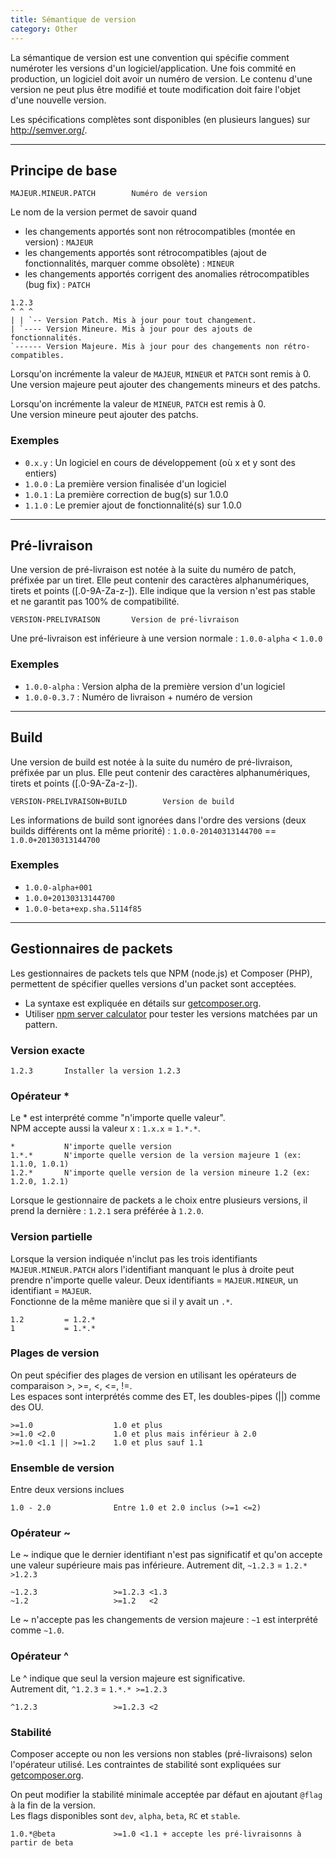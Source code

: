 ```yaml
---
title: Sémantique de version
category: Other
---
```


La sémantique de version est une convention qui spécifie comment numéroter les versions d'un logiciel/application.
Une fois commité en production, un logiciel doit avoir un numéro de version.
Le contenu d'une version ne peut plus être modifié et toute modification doit faire l'objet d'une nouvelle version.

Les spécifications complètes sont disponibles (en plusieurs langues) sur http://semver.org/.

---
## Principe de base

    MAJEUR.MINEUR.PATCH        Numéro de version

Le nom de la version permet de savoir quand
- les changements apportés sont non rétrocompatibles (montée en version) : `MAJEUR`
- les changements apportés sont rétrocompatibles (ajout de fonctionnalités, marquer comme obsolète) : `MINEUR`
- les changements apportés corrigent des anomalies rétrocompatibles (bug fix) : `PATCH`

<!-- -->

    1.2.3  
    ^ ^ ^  
    | | `-- Version Patch. Mis à jour pour tout changement.
    | `---- Version Mineure. Mis à jour pour des ajouts de fonctionnalités.
    `------ Version Majeure. Mis à jour pour des changements non rétro-compatibles.

Lorsqu'on incrémente la valeur de `MAJEUR`, `MINEUR` et `PATCH` sont remis à 0.  
Une version majeure peut ajouter des changements mineurs et des patchs.

Lorsqu'on incrémente la valeur de `MINEUR`, `PATCH` est remis à 0.  
Une version mineure peut ajouter des patchs.

### Exemples

- `0.x.y` : Un logiciel en cours de développement (où x et y sont des entiers)
- `1.0.0` : La première version finalisée d'un logiciel
- `1.0.1` : La première correction de bug(s) sur 1.0.0
- `1.1.0` : Le premier ajout de fonctionnalité(s) sur 1.0.0

---

## Pré-livraison

Une version de pré-livraison est notée à la suite du numéro de patch, préfixée par un tiret.
Elle peut contenir des caractères alphanumériques, tirets et points ([.0-9A-Za-z-]).
Elle indique que la version n'est pas stable et ne garantit pas 100% de compatibilité.

    VERSION-PRELIVRAISON       Version de pré-livraison

Une pré-livraison est inférieure à une version normale : `1.0.0-alpha` < `1.0.0`

### Exemples

- `1.0.0-alpha` : Version alpha de la première version d'un logiciel
- `1.0.0-0.3.7` : Numéro de livraison + numéro de version

---

## Build

Une version de build est notée à la suite du numéro de pré-livraison, préfixée par un plus.
Elle peut contenir des caractères alphanumériques, tirets et points ([.0-9A-Za-z-]).

    VERSION-PRELIVRAISON+BUILD        Version de build

Les informations de build sont ignorées dans l'ordre des versions (deux builds différents ont la même priorité) : `1.0.0-20140313144700` == `1.0.0+20130313144700`

### Exemples

- `1.0.0-alpha+001`
- `1.0.0+20130313144700`
- `1.0.0-beta+exp.sha.5114f85`

---

## Gestionnaires de packets

Les gestionnaires de packets tels que NPM (node.js) et Composer (PHP), permettent de spécifier quelles versions d'un packet sont acceptées.
- La syntaxe est expliquée en détails sur [getcomposer.org](https://getcomposer.org/doc/articles/versions.md#writing-version-constraints).
- Utiliser [npm server calculator](https://semver.npmjs.com/) pour tester les versions matchées par un pattern.


### Version exacte

    1.2.3       Installer la version 1.2.3

### Opérateur \*

Le \* est interprété comme "n'importe quelle valeur".  
NPM accepte aussi la valeur x : `1.x.x` = `1.*.*`.

    *           N'importe quelle version
    1.*.*       N'importe quelle version de la version majeure 1 (ex: 1.1.0, 1.0.1)
    1.2.*       N'importe quelle version de la version mineure 1.2 (ex: 1.2.0, 1.2.1)

Lorsque le gestionnaire de packets a le choix entre plusieurs versions, il prend la dernière : `1.2.1` sera préférée à `1.2.0`.

### Version partielle

Lorsque la version indiquée n'inclut pas les trois identifiants `MAJEUR.MINEUR.PATCH` alors l'identifiant manquant le plus à droite peut prendre n'importe quelle valeur. Deux identifiants = `MAJEUR.MINEUR`, un identifiant = `MAJEUR`.  
Fonctionne de la même manière que si il y avait un `.*`.  

    1.2         = 1.2.*
    1           = 1.*.*

### Plages de version

On peut spécifier des plages de version en utilisant les opérateurs de comparaison >, >=, <, <=, !=.  
Les espaces sont interprétés comme des ET, les doubles-pipes (||) comme des OU.

    >=1.0                  1.0 et plus
    >=1.0 <2.0             1.0 et plus mais inférieur à 2.0
    >=1.0 <1.1 || >=1.2    1.0 et plus sauf 1.1

### Ensemble de version

Entre deux versions inclues

    1.0 - 2.0              Entre 1.0 et 2.0 inclus (>=1 <=2)

### Opérateur ~

Le ~ indique que le dernier identifiant n'est pas significatif et qu'on accepte une valeur supérieure mais pas inférieure. Autrement dit, `~1.2.3` = `1.2.* >1.2.3`

    ~1.2.3                 >=1.2.3 <1.3
    ~1.2                   >=1.2   <2

Le ~ n'accepte pas les changements de version majeure : `~1` est interprété comme `~1.0`.

### Opérateur ^

Le ^ indique que seul la version majeure est significative.  
Autrement dit, `^1.2.3` = `1.*.* >=1.2.3`

    ^1.2.3                 >=1.2.3 <2

### Stabilité

Composer accepte ou non les versions non stables (pré-livraisons) selon l'opérateur utilisé.
Les contraintes de stabilité sont expliquées sur [getcomposer.org](https://getcomposer.org/doc/articles/versions.md#stability-constraints).

On peut modifier la stabilité minimale acceptée par défaut en ajoutant `@flag` à la fin de la version.  
Les flags disponibles sont `dev`, `alpha`, `beta`, `RC` et `stable`.

    1.0.*@beta             >=1.0 <1.1 + accepte les pré-livraisonns à partir de beta
